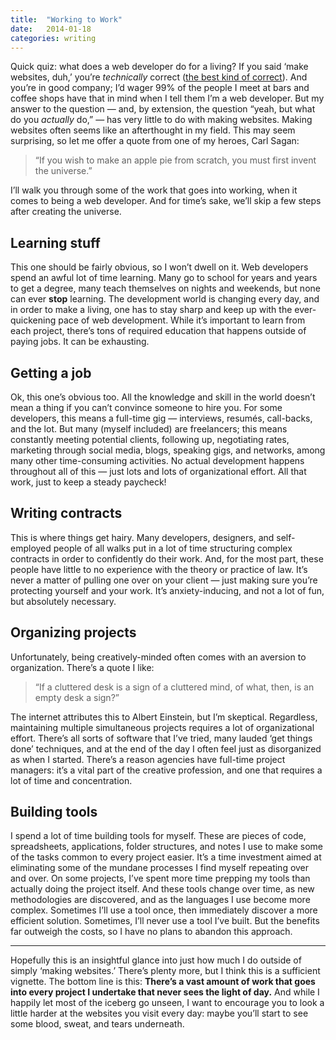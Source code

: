 ```yaml
---
title:  "Working to Work"
date:   2014-01-18
categories: writing
---
```


Quick quiz: what does a web developer do for a living? If you said ‘make websites, duh,’ you’re _technically_ correct ([the best kind of correct](https://www.youtube.com/watch?v=hou0lU8WMgo)). And you’re in good company; I’d wager 99% of the people I meet at bars and coffee shops have that in mind when I tell them I’m a web developer. But my answer to the question — and, by extension, the question “yeah, but what do you _actually_ do,” — has very little to do with making websites. Making websites often seems like an afterthought in my field. This may seem surprising, so let me offer a quote from one of my heroes, Carl Sagan:

> “If you wish to make an apple pie from scratch, you must first invent the universe.”

I’ll walk you through some of the work that goes into working, when it comes to being a web developer. And for time’s sake, we’ll skip a few steps after creating the universe.

## Learning stuff

This one should be fairly obvious, so I won’t dwell on it. Web developers spend an awful lot of time learning. Many go to school for years and years to get a degree, many teach themselves on nights and weekends, but none can ever **stop** learning. The development world is changing every day, and in order to make a living, one has to stay sharp and keep up with the ever-quickening pace of web development. While it’s important to learn from each project, there’s tons of required education that happens outside of paying jobs. It can be exhausting.

## Getting a job

Ok, this one’s obvious too. All the knowledge and skill in the world doesn’t mean a thing if you can’t convince someone to hire you. For some developers, this means a full-time gig — interviews, resumés, call-backs, and the lot. But many (myself included) are freelancers; this means constantly meeting potential clients, following up, negotiating rates, marketing through social media, blogs, speaking gigs, and networks, among many other time-consuming activities. No actual development happens throughout all of this — just lots and lots of organizational effort. All that work, just to keep a steady paycheck!

## Writing contracts

This is where things get hairy. Many developers, designers, and self-employed people of all walks put in a lot of time structuring complex contracts in order to confidently do their work. And, for the most part, these people have little to no experience with the theory or practice of law. It’s never a matter of pulling one over on your client — just making sure you’re protecting yourself and your work. It’s anxiety-inducing, and not a lot of fun, but absolutely necessary.

## Organizing projects

Unfortunately, being creatively-minded often comes with an aversion to organization. There’s a quote I like:

> “If a cluttered desk is a sign of a cluttered mind, of what, then, is an empty desk a sign?”

The internet attributes this to Albert Einstein, but I’m skeptical. Regardless, maintaining multiple simultaneous projects requires a lot of organizational effort. There’s all sorts of software that I’ve tried, many lauded ‘get things done’ techniques, and at the end of the day I often feel just as disorganized as when I started. There’s a reason agencies have full-time project managers: it’s a vital part of the creative profession, and one that requires a lot of time and concentration.

## Building tools

I spend a lot of time building tools for myself. These are pieces of code, spreadsheets, applications, folder structures, and notes I use to make some of the tasks common to every project easier. It’s a time investment aimed at eliminating some of the mundane processes I find myself repeating over and over. On some projects, I’ve spent more time prepping my tools than actually doing the project itself. And these tools change over time, as new methodologies are discovered, and as the languages I use become more complex. Sometimes I’ll use a tool once, then immediately discover a more efficient solution. Sometimes, I’ll never use a tool I’ve built. But the benefits far outweigh the costs, so I have no plans to abandon this approach.

* * *

Hopefully this is an insightful glance into just how much I do outside of simply ‘making websites.’ There’s plenty more, but I think this is a sufficient vignette. The bottom line is this: **There’s a vast amount of work that goes into every project I undertake that never sees the light of day.** And while I happily let most of the iceberg go unseen, I want to encourage you to look a little harder at the websites you visit every day: maybe you’ll start to see some blood, sweat, and tears underneath.
